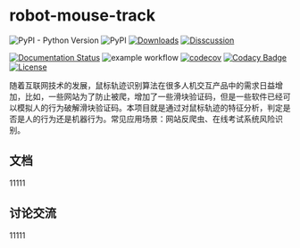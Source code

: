 # robot-mouse-track
![PyPI - Python Version](https://img.shields.io/pypi/pyversions/robot-mouse-track)
![PyPI](https://img.shields.io/pypi/v/robot-mouse-track)
[![Downloads](https://pepy.tech/badge/robot-mouse-track)](https://pepy.tech/project/robot-mouse-track)
[![Disscussion](https://img.shields.io/badge/chat-wechat-brightgreen?style=flat)](./README.md#讨论交流)

[![Documentation Status](https://readthedocs.org/projects/robot-mouse-track-recognition/badge/?version=latest)](https://robot-mouse-track-recognition.readthedocs.io/zh/latest/?badge=latest)
![example workflow](https://github.com/itmorn/robot-mouse-track/actions/workflows/main.yml/badge.svg)
[![codecov](https://codecov.io/gh/itmorn/robot-mouse-track/branch/main/graph/badge.svg)](https://codecov.io/gh/itmorn/robot-mouse-track)
[![Codacy Badge](https://app.codacy.com/project/badge/Grade/873baeb256bd4f1cbcf7f516897a3415)](https://www.codacy.com/gh/itmorn/robot-mouse-track/dashboard?utm_source=github.com&amp;utm_medium=referral&amp;utm_content=itmorn/robot-mouse-track&amp;utm_campaign=Badge_Grade)
[![License](https://img.shields.io/github/license/itmorn/robot-mouse-track.svg)](https://github.com/itmorn/robot-mouse-track/blob/main/LICENSE)



随着互联网技术的发展，鼠标轨迹识别算法在很多人机交互产品中的需求日益增加，比如，一些网站为了防止被爬，增加了一些滑块验证码，但是一些软件已经可以模拟人的行为破解滑块验证码。本项目就是通过对鼠标轨迹的特征分析，判定是否是人的行为还是机器行为。常见应用场景：网站反爬虫、在线考试系统风险识别。

## 文档
11111

## 讨论交流
11111
